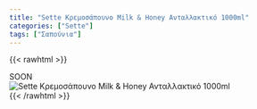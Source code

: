 ```yaml
---
title: "Sette Κρεμοσάπουνο Milk & Honey Ανταλλακτικό 1000ml"
categories: ["Sette"]
tags: ["Σαπούνια"]
---
```

{{< rawhtml >}}

<div class="sload418"><div class="product">SOON<br><div class="pimg"><img alt="Sette Κρεμοσάπουνο Milk &amp; Honey Ανταλλακτικό 1000ml" title="Sette Κρεμοσάπουνο Milk &amp; Honey Ανταλλακτικό 1000ml" src="/media/images/sette-kremosapouno-milk-&amp;-honey-antallaktiko-1000ml.jpg"></div></div></div>
{{< /rawhtml >}}


